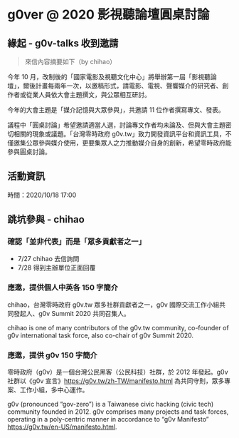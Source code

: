 # g0ver @ 2020 影視聽論壇圓桌討論

## 緣起 - g0v-talks 收到邀請
> 來信內容摘要如下（by chihao）

今年 10 月，改制後的「國家電影及視聽文化中心」將舉辦第一屆「影視聽論壇」，爾後計畫每兩年一次，以邀稿形式，請電影、電視、聲響媒介的研究者、創作者或從業人員依大會主題撰文，與公眾相互研討。

今年的大會主題是「媒介記憶與大眾參與」，共邀請 11 位作者撰寫專文、發表。

議程中「圓桌討論」希望邀請適當人選，討論專文作者均未論及、但與大會主題密切相關的現象或議題。「台灣零時政府 g0v.tw」致力開發資訊平台和資訊工具，不僅邀集公眾參與媒介使用，更要集眾人之力推動媒介自身的創新，希望零時政府能參與圓桌討論。

## 活動資訊
時間：2020/10/18 17:00

## 跳坑參與 - chihao

### 確認「並非代表」而是「眾多貢獻者之一」
- 7/27 chihao 去信詢問
- 7/28 得到主辦單位正面回覆

### 應邀，提供個人中英各 150 字簡介

chihao，台灣零時政府 g0v.tw 眾多社群貢獻者之一，g0v 國際交流工作小組共同發起人、g0v Summit 2020 共同召集人。

chihao is one of many contributors of the g0v.tw community, co-founder of g0v international task force, also co-chair of g0v Summit 2020.

### 應邀，提供 g0v 150 字簡介

零時政府（g0v）是一個台灣公民黑客（公民科技）社群，於 2012 年發起。g0v 社群以《g0v 宣言》https://g0v.tw/zh-TW/manifesto.html 為共同守則，眾多專案、工作小組，多中心運作。

g0v (pronounced “gov-zero”) is a Taiwanese civic hacking (civic tech) community founded in 2012. g0v comprises many projects and task forces, operating in a poly-centric manner in accordance to “g0v Manifesto” https://g0v.tw/en-US/manifesto.html.
